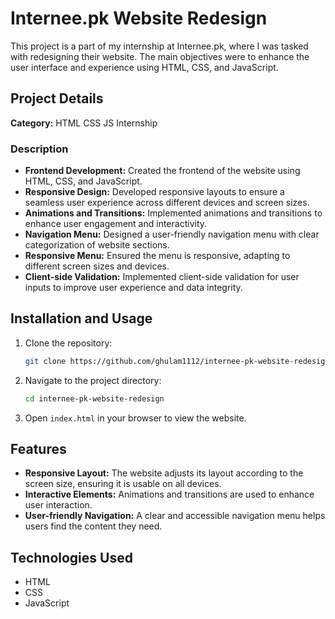 # Internee.pk Website Redesign

This project is a part of my internship at Internee.pk, where I was tasked with redesigning their website. The main objectives were to enhance the user interface and experience using HTML, CSS, and JavaScript.

## Project Details

**Category:** HTML CSS JS Internship

### Description
- **Frontend Development:** Created the frontend of the website using HTML, CSS, and JavaScript.
- **Responsive Design:** Developed responsive layouts to ensure a seamless user experience across different devices and screen sizes.
- **Animations and Transitions:** Implemented animations and transitions to enhance user engagement and interactivity.
- **Navigation Menu:** Designed a user-friendly navigation menu with clear categorization of website sections.
- **Responsive Menu:** Ensured the menu is responsive, adapting to different screen sizes and devices.
- **Client-side Validation:** Implemented client-side validation for user inputs to improve user experience and data integrity.

## Installation and Usage

1. Clone the repository:
    ```sh
    git clone https://github.com/ghulam1112/internee-pk-website-redesign.git
    ```
2. Navigate to the project directory:
    ```sh
    cd internee-pk-website-redesign
    ```
3. Open `index.html` in your browser to view the website.

## Features

- **Responsive Layout:** The website adjusts its layout according to the screen size, ensuring it is usable on all devices.
- **Interactive Elements:** Animations and transitions are used to enhance user interaction.
- **User-friendly Navigation:** A clear and accessible navigation menu helps users find the content they need.

## Technologies Used

- HTML
- CSS
- JavaScript

